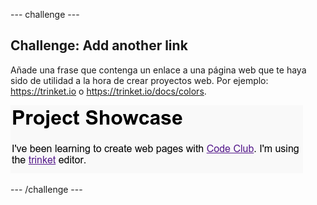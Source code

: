 \--- challenge \---

## Challenge: Add another link

Añade una frase que contenga un enlace a una página web que te haya sido de utilidad a la hora de crear proyectos web. Por ejemplo: <https://trinket.io> o <https://trinket.io/docs/colors>.

![captura de pantalla](images/showcase-link-challenge.png)

\--- /challenge \---
